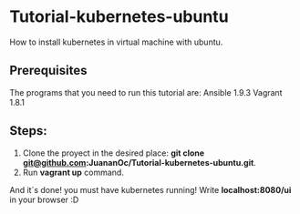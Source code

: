 # Tutorial-kubernetes-ubuntu
How to install kubernetes in virtual machine with ubuntu.

## Prerequisites
The programs that you need to run this tutorial are:
Ansible 1.9.3
Vagrant 1.8.1

## Steps:
1. Clone the proyect in the desired place: **git clone git@github.com:JuananOc/Tutorial-kubernetes-ubuntu.git**.
2. Run **vagrant up** command.

And it´s done! you must have kubernetes running! Write **localhost:8080/ui** in your browser :D

